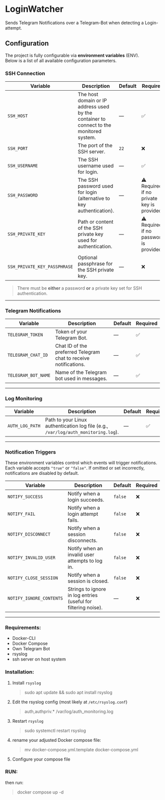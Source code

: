 # LoginWatcher

Sends Telegram Notifications over a Telegram-Bot when detecting a Login-attempt.

## Configuration

The project is fully configurable via **environment variables** (ENV).  
Below is a list of all available configuration parameters.


### SSH Connection

| Variable                     | Description                                                                             | Default | Required                                  |
|------------------------------|-----------------------------------------------------------------------------------------|---------|-------------------------------------------|
| `SSH_HOST`                   | The host domain or IP address used by the container to connect to the monitored system. | —       | ✅                                         |
| `SSH_PORT`                   | The port of the SSH server.                                                             | `22`    | ❌                                         |
| `SSH_USERNAME`               | The SSH username used for login.                                                        | —       | ✅                                         |
| `SSH_PASSWORD`               | The SSH password used for login (alternative to key authentication).                    | —       | ⚠️ Required if no private key is provided |
| `SSH_PRIVATE_KEY`            | Path or content of the SSH private key used for authentication.                         | —       | ⚠️ Required if no password is provided    |
| `SSH_PRIVATE_KEY_PASSPHRASE` | Optional passphrase for the SSH private key.                                            | —       | ❌                                         |

> There must be **either** a password **or** a private key set for SSH authentication.

---

### Telegram Notifications

| Variable            | Description                                                      | Default | Required |
|---------------------|------------------------------------------------------------------|---------|----------|
| `TELEGRAM_TOKEN`    | Token of your Telegram Bot.                                      | —       | ✅        |
| `TELEGRAM_CHAT_ID`  | Chat ID of the preferred Telegram chat to receive notifications. | —       | ✅        |
| `TELEGRAM_BOT_NAME` | Name of the Telegram bot used in messages.                       | —       | ✅        |

---

### Log Monitoring

| Variable        | Description                                                                        | Default | Required |
|-----------------|------------------------------------------------------------------------------------|---------|----------|
| `AUTH_LOG_PATH` | Path to your Linux authentication log file (e.g., `/var/log/auth_monitoring.log`). | —       | ✅        |

---

### Notification Triggers

These environment variables control which events will trigger notifications.  
Each variable accepts `"true"` or `"false"`. If omitted or set incorrectly, notifications are disabled by default.

| Variable                 | Description                                                    | Default | Required |
|--------------------------|----------------------------------------------------------------|---------|----------|
| `NOTIFY_SUCCESS`         | Notify when a login succeeds.                                  | `false` | ❌        |
| `NOTIFY_FAIL`            | Notify when a login attempt fails.                             | `false` | ❌        |
| `NOTIFY_DISCONNECT`      | Notify when a session disconnects.                             | `false` | ❌        |
| `NOTIFY_INVALID_USER`    | Notify when an invalid user attempts to log in.                | `false` | ❌        |
| `NOTIFY_CLOSE_SESSION`   | Notify when a session is closed.                               | `false` | ❌        |
| `NOTIFY_IGNORE_CONTENTS` | Strings to ignore in log entries (useful for filtering noise). | —       | ❌        |


---


### Requirements:
- Docker-CLI
- Docker Compose
- Own Telegram Bot
- rsyslog
- ssh server on host system

### Installation:

1. Install ``rsyslog``
    > sudo apt update && sudo apt install rsyslog

2. Edit the rsyslog config (most likely at ``/etc/rsyslog.conf``)
    > auth,authpriv.*    /var/log/auth_monitoring.log
3. Restart ``rsyslog``
    > sudo systemctl restart rsyslog

4. rename your adjusted Docker compose file:
    > mv docker-compose.yml.template docker-compose.yml
   
5. Configure your compose file
### RUN:
then run:
> docker compose up -d